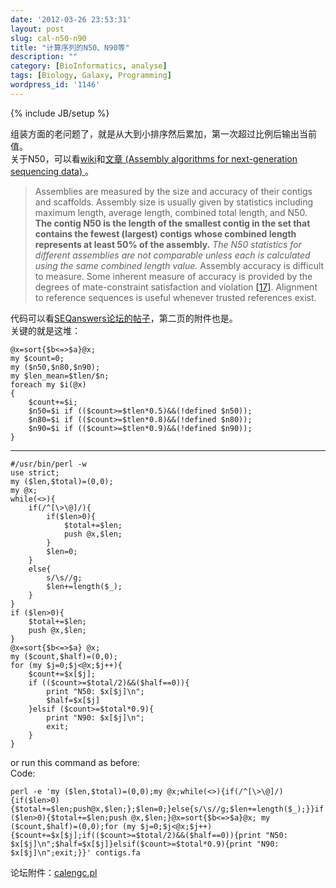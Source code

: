 ```yaml
---
date: '2012-03-26 23:53:31'
layout: post
slug: cal-n50-n90
title: "计算序列的N50、N90等"
description: ""
category: [BioInformatics, analyse]
tags: [Biology, Galaxy, Programming]
wordpress_id: '1146'
---
```

{% include JB/setup %}

组装方面的老问题了，就是从大到小排序然后累加，第一次超过比例后输出当前值。<br>
关于N50，可以看<a href="http://en.wikipedia.org/wiki/N50_statistic">wiki</a>和<a href="http://www.sciencedirect.com/science/article/pii/S0888754310000492">文章 (Assembly algorithms for next-generation sequencing data) </a>。
<blockquote>
Assemblies are measured by the size and accuracy of their contigs and scaffolds. Assembly size is usually given by statistics including maximum length, average length, combined total length, and N50. <b>The contig N50 is the length of the smallest contig in the set that contains the fewest (largest) contigs whose combined length represents at least 50% of the assembly.</b> <i>The N50 statistics for different assemblies are not comparable unless each is calculated using the same combined length value.</i> Assembly accuracy is difficult to measure. Some inherent measure of accuracy is provided by the degrees of mate-constraint satisfaction and violation <a href="http://www.sciencedirect.com/science/article/pii/S0888754310000492#bib17">[17]</a>. Alignment to reference sequences is useful whenever trusted references exist.
</blockquote>

代码可以看<a href="http://seqanswers.com/forums/showthread.php?t=2766">SEQanswers论坛的帖子</a>，第二页的附件也是。<br>
关键的就是这堆：

	@x=sort{$b<=>$a}@x;
	my $count=0;
	my ($n50,$n80,$n90);
	my $len_mean=$tlen/$n;
	foreach my $i(@x)
	{
		$count+=$i;
		$n50=$i if (($count>=$tlen*0.5)&&(!defined $n50));
		$n80=$i if (($count>=$tlen*0.8)&&(!defined $n80));
		$n90=$i if (($count>=$tlen*0.9)&&(!defined $n90));
	}

* * *

	#/usr/bin/perl -w
	use strict;
	my ($len,$total)=(0,0);
	my @x;
	while(<>){
		if(/^[\>\@]/){
			if($len>0){
				$total+=$len;
				push @x,$len;
			}
			$len=0;
		}
		else{
			s/\s//g;
			$len+=length($_);
		}
	}
	if ($len>0){
		$total+=$len;
		push @x,$len;
	}
	@x=sort{$b<=>$a} @x; 
	my ($count,$half)=(0,0);
	for (my $j=0;$j<@x;$j++){
		$count+=$x[$j];
		if (($count>=$total/2)&&($half==0)){
			print "N50: $x[$j]\n";
			$half=$x[$j]
		}elsif ($count>=$total*0.9){
			print "N90: $x[$j]\n";
			exit;
		}
	}

or run this command as before:<br>
Code:

	perl -e 'my ($len,$total)=(0,0);my @x;while(<>){if(/^[\>\@]/){if($len>0){$total+=$len;push@x,$len;};$len=0;}else{s/\s//g;$len+=length($_);}}if ($len>0){$total+=$len;push @x,$len;}@x=sort{$b<=>$a}@x; my ($count,$half)=(0,0);for (my $j=0;$j<@x;$j++){$count+=$x[$j];if(($count>=$total/2)&&($half==0)){print "N50: $x[$j]\n";$half=$x[$j]}elsif($count>=$total*0.9){print "N90: $x[$j]\n";exit;}}' contigs.fa

论坛附件：<a href="/assets/wp_uploads/2012/calengc.pl">calengc.pl</a>
